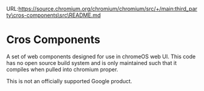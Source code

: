URL:https://source.chromium.org/chromium/chromium/src/+/main:third_party\cros-components\src\README.md
# Cros Components

A set of web components designed for use in chromeOS web UI. This code has no
open source build system and is only maintained such that it compiles when
pulled into chromium proper.

This is not an officially supported Google product.
